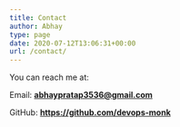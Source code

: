 ```yaml
---
title: Contact
author: Abhay
type: page
date: 2020-07-12T13:06:31+00:00
url: /contact/
---
```


You can reach me at:

Email: **abhaypratap3536@gmail.com**

GitHub: **https://github.com/devops-monk**
